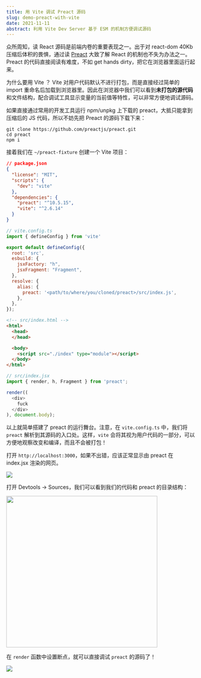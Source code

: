 ```yaml
---
title: 用 Vite 调试 Preact 源码
slug: demo-preact-with-vite
date: 2021-11-11
abstract: 利用 Vite Dev Server 基于 ESM 的机制方便调试源码
---
```


众所周知，读 React 源码是前端内卷的重要表现之一。出于对 react-dom 40Kb 压缩后体积的畏惧，通过读 [Preact](https://preactjs.org) 大致了解 React 的机制也不失为办法之一。Preact 的代码直接阅读有难度，不如 get hands dirty，把它在浏览器里面运行起来。

为什么要用 Vite ？ Vite 对用户代码默认不进行打包，而是直接经过简单的 import 重命名后加载到浏览器里。因此在浏览器中我们可以看到**未打包的源代码**和文件结构，配合调试工具显示变量的当前值等特性，可以非常方便地调试源码。

如果直接通过常用的开发工具运行 npm/unpkg 上下载的 preact，大抵只能拿到压缩后的 JS 代码，所以不妨先把 Preact 的源码下载下来：

```
git clone https://github.com/preactjs/preact.git
cd preact
npm i
```

接着我们在 `~/preact-fixture` 创建一个 Vite 项目：

```json
// package.json
{
  "license": "MIT",
  "scripts": {
    "dev": "vite"
  },
  "dependencies": {
    "preact": "^10.5.15",
    "vite": "^2.6.14"
  }
}
```

```js
// vite.config.ts
import { defineConfig } from 'vite'

export default defineConfig({
  root: 'src',
  esbuild: {
    jsxFactory: "h",
    jsxFragment: "Fragment",
  },
  resolve: {
    alias: {
      preact: '<path/to/where/you/cloned/preact>/src/index.js',
    },
  },
});
```

```html
<!-- src/index.html -->
<html>
  <head>
  </head>

  <body>
    <script src="./index" type="module"></script>
  </body>
</html>
```

```js
// src/index.jsx
import { render, h, Fragment } from 'preact';

render((
  <div>
    fuck
  </div>
), document.body);
```

以上就简单搭建了 preact 的运行舞台。注意，在 `vite.config.ts` 中，我们将 `preact` 解析到其源码的入口处。这样，`vite` 会将其视为用户代码的一部分，可以方便地观察改变和编译，而且不会被打包！

打开 `http://localhost:3000`，如果不出错，应该正常显示由 preact 在 index.jsx 渲染的网页。

![](/2021-11-11-14-10-11.png)

打开 Devtools -> Sources，我们可以看到我们的代码和 preact 的目录结构：

<img src="/2021-11-11-14-14-33.png" height=400>

在 `render` 函数中设置断点，就可以直接调试 `preact` 的源码了！

![](/2021-11-11-14-15-43.png)
